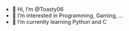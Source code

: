 - 👋 Hi, I’m @Toasty06
- 👀 I’m interested in Programming, Gaming, ...
- 🌱 I’m currently learning Python and C

<!---
Toasty06/Toasty06 is a ✨ special ✨ repository because its `README.md` (this file) appears on your GitHub profile.
You can click the Preview link to take a look at your changes.
--->
